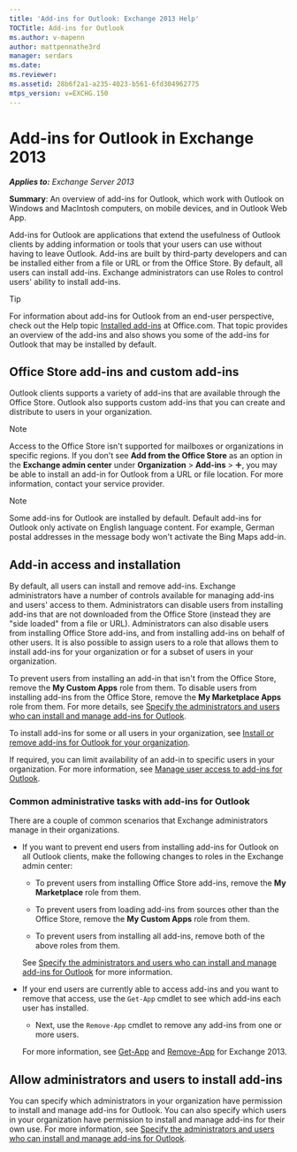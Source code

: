 ```yaml
---
title: 'Add-ins for Outlook: Exchange 2013 Help'
TOCTitle: Add-ins for Outlook
ms.author: v-mapenn
author: mattpennathe3rd
manager: serdars
ms.date:
ms.reviewer:
ms.assetid: 28b6f2a1-a235-4023-b561-6fd304962775
mtps_version: v=EXCHG.150
---
```


# Add-ins for Outlook in Exchange 2013

_**Applies to:** Exchange Server 2013_

 **Summary**: An overview of add-ins for Outlook, which work with Outlook on Windows and MacIntosh computers, on mobile devices, and in Outlook Web App.

Add-ins for Outlook are applications that extend the usefulness of Outlook clients by adding information or tools that your users can use without having to leave Outlook. Add-ins are built by third-party developers and can be installed either from a file or URL or from the Office Store. By default, all users can install add-ins. Exchange administrators can use Roles to control users' ability to install add-ins.

> [!TIP]
> For information about add-ins for Outlook from an end-user perspective, check out the Help topic [Installed add-ins](https://go.microsoft.com/fwlink/p/?LinkId=282387) at Office.com. That topic provides an overview of the add-ins and also shows you some of the add-ins for Outlook that may be installed by default.

## Office Store add-ins and custom add-ins

Outlook clients supports a variety of add-ins that are available through the Office Store. Outlook also supports custom add-ins that you can create and distribute to users in your organization.

> [!NOTE]
> Access to the Office Store isn't supported for mailboxes or organizations in specific regions. If you don't see **Add from the Office Store** as an option in the **Exchange admin center** under **Organization** \> **Add-ins** \> ![Add Icon](images/ITPro_EAC_AddIcon.gif), you may be able to install an add-in for Outlook from a URL or file location. For more information, contact your service provider.

> [!NOTE]
> Some add-ins for Outlook are installed by default. Default add-ins for Outlook only activate on English language content. For example, German postal addresses in the message body won't activate the Bing Maps add-in.

## Add-in access and installation

By default, all users can install and remove add-ins. Exchange administrators have a number of controls available for managing add-ins and users' access to them. Administrators can disable users from installing add-ins that are not downloaded from the Office Store (instead they are "side loaded" from a file or URL). Administrators can also disable users from installing Office Store add-ins, and from installing add-ins on behalf of other users. It is also possible to assign users to a role that allows them to install add-ins for your organization or for a subset of users in your organization.

To prevent users from installing an add-in that isn't from the Office Store, remove the **My Custom Apps** role from them. To disable users from installing add-ins from the Office Store, remove the **My Marketplace Apps** role from them. For more details, see [Specify the administrators and users who can install and manage add-ins for Outlook](specify-who-can-install-and-manage-add-ins-exchange-2013-help.md).

To install add-ins for some or all users in your organization, see [Install or remove add-ins for Outlook for your organization](install-or-remove-outlook-add-ins-exchange-2013-help.md).

If required, you can limit availability of an add-in to specific users in your organization. For more information, see [Manage user access to add-ins for Outlook](manage-user-access-to-add-ins-exchange-2013-help.md).

### Common administrative tasks with add-ins for Outlook

There are a couple of common scenarios that Exchange administrators manage in their organizations.

- If you want to prevent end users from installing add-ins for Outlook on all Outlook clients, make the following changes to roles in the Exchange admin center:

  - To prevent users from installing Office Store add-ins, remove the **My Marketplace** role from them.

  - To prevent users from loading add-ins from sources other than the Office Store, remove the **My Custom Apps** role from them.

  - To prevent users from installing all add-ins, remove both of the above roles from them.

  See [Specify the administrators and users who can install and manage add-ins for Outlook](specify-who-can-install-and-manage-add-ins-exchange-2013-help.md) for more information.

- If your end users are currently able to access add-ins and you want to remove that access, use the `Get-App` cmdlet to see which add-ins each user has installed.

  - Next, use the `Remove-App` cmdlet to remove any add-ins from one or more users.

  For more information, see [Get-App](https://docs.microsoft.com/powershell/module/exchange/mailboxes/get-app) and [Remove-App](https://docs.microsoft.com/powershell/module/exchange/mailboxes/remove-app) for Exchange 2013.

## Allow administrators and users to install add-ins

You can specify which administrators in your organization have permission to install and manage add-ins for Outlook. You can also specify which users in your organization have permission to install and manage add-ins for their own use. For more information, see [Specify the administrators and users who can install and manage add-ins for Outlook](specify-who-can-install-and-manage-add-ins-exchange-2013-help.md).
